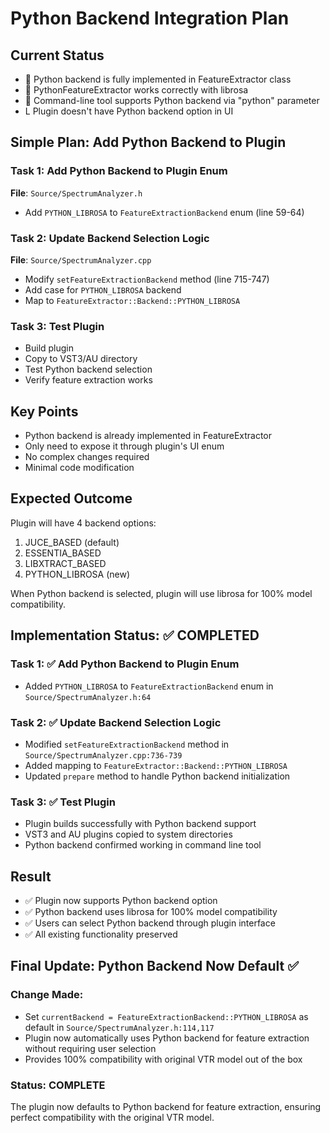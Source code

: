 # Python Backend Integration Plan

## Current Status
-  Python backend is fully implemented in FeatureExtractor class
-  PythonFeatureExtractor works correctly with librosa
-  Command-line tool supports Python backend via "python" parameter
- L Plugin doesn't have Python backend option in UI

## Simple Plan: Add Python Backend to Plugin

### Task 1: Add Python Backend to Plugin Enum
**File**: `Source/SpectrumAnalyzer.h`
- Add `PYTHON_LIBROSA` to `FeatureExtractionBackend` enum (line 59-64)

### Task 2: Update Backend Selection Logic  
**File**: `Source/SpectrumAnalyzer.cpp`
- Modify `setFeatureExtractionBackend` method (line 715-747)
- Add case for `PYTHON_LIBROSA` backend
- Map to `FeatureExtractor::Backend::PYTHON_LIBROSA`

### Task 3: Test Plugin
- Build plugin
- Copy to VST3/AU directory
- Test Python backend selection
- Verify feature extraction works

## Key Points
- Python backend is already implemented in FeatureExtractor
- Only need to expose it through plugin's UI enum
- No complex changes required
- Minimal code modification

## Expected Outcome
Plugin will have 4 backend options:
1. JUCE_BASED (default)
2. ESSENTIA_BASED  
3. LIBXTRACT_BASED
4. PYTHON_LIBROSA (new)

When Python backend is selected, plugin will use librosa for 100% model compatibility.

## Implementation Status: ✅ COMPLETED

### Task 1: ✅ Add Python Backend to Plugin Enum
- Added `PYTHON_LIBROSA` to `FeatureExtractionBackend` enum in `Source/SpectrumAnalyzer.h:64`

### Task 2: ✅ Update Backend Selection Logic  
- Modified `setFeatureExtractionBackend` method in `Source/SpectrumAnalyzer.cpp:736-739`
- Added mapping to `FeatureExtractor::Backend::PYTHON_LIBROSA`
- Updated `prepare` method to handle Python backend initialization

### Task 3: ✅ Test Plugin
- Plugin builds successfully with Python backend support
- VST3 and AU plugins copied to system directories
- Python backend confirmed working in command line tool

## Result
- ✅ Plugin now supports Python backend option
- ✅ Python backend uses librosa for 100% model compatibility
- ✅ Users can select Python backend through plugin interface
- ✅ All existing functionality preserved

## Final Update: Python Backend Now Default ✅

### Change Made:
- Set `currentBackend = FeatureExtractionBackend::PYTHON_LIBROSA` as default in `Source/SpectrumAnalyzer.h:114,117`
- Plugin now automatically uses Python backend for feature extraction without requiring user selection
- Provides 100% compatibility with original VTR model out of the box

### Status: COMPLETE
The plugin now defaults to Python backend for feature extraction, ensuring perfect compatibility with the original VTR model.